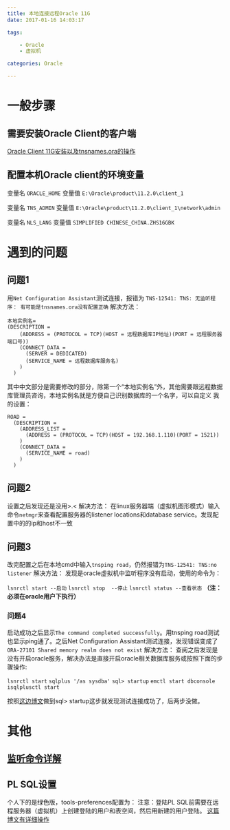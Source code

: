 ```yaml
---
title: 本地连接远程Oracle 11G
date: 2017-01-16 14:03:17

tags:

	- Oracle
	- 虚拟机

categories: Oracle

---
```


# 一般步骤 #

## 需要安装Oracle Client的客户端 ##
[Oracle Client 11G安装以及tnsnames.ora的操作](http://blog.csdn.net/lanchengxiaoxiao/article/details/39251947)

## 配置本机Oracle client的环境变量 ##

变量名 `ORACLE_HOME`
变量值 `E:\Oracle\product\11.2.0\client_1`

变量名 `TNS_ADMIN`
变量值 `E:\Oracle\product\11.2.0\client_1\network\admin`

变量名 `NLS_LANG`
变量值 `SIMPLIFIED CHINESE_CHINA.ZHS16GBK`




# 遇到的问题 #

## 问题1 ##
用`Net Configuration Assistant`测试连接，报错为 `TNS-12541: TNS: 无监听程序：
有可能是tnsnames.ora没有配置正确`
解决方法：
``` 
本地实例名=
(DESCRIPTION =
    (ADDRESS = (PROTOCOL = TCP)(HOST = 远程数据库IP地址)(PORT = 远程服务器端口号))
    (CONNECT_DATA =
      (SERVER = DEDICATED)
      (SERVICE_NAME = 远程数据库服务名)
    )
  )
```
其中中文部分是需要修改的部分，除第一个“本地实例名”外，其他需要跟远程数据库管理员咨询，本地实例名就是方便自己识别数据库的一个名字，可以自定义
我的设置：
```
ROAD =
  (DESCRIPTION =
    (ADDRESS_LIST =
      (ADDRESS = (PROTOCOL = TCP)(HOST = 192.168.1.110)(PORT = 1521))
    )
    (CONNECT_DATA =
      (SERVICE_NAME = road)
    )
  )
```
## 问题2 ##
设置之后发现还是没用>.<
解决方法：
在linux服务器端（虚拟机图形模式）输入命令`netmgr`来查看配置服务器的listener locations和database service。发现配置中的的ip和host不一致

## 问题3 ##
改完配置之后在本地cmd中输入`tnsping road`，仍然报错为`TNS-12541: TNS:no listener`
解决方法：
发现是oracle虚拟机中监听程序没有启动，使用的命令为：

 `lsnrctl start --启动`
 `lsnrctl stop  --停止`
 `lsnrctl status --查看状态`
**（注：必须在oracle用户下执行）**

### 问题4 ##
启动成功之后显示`The command completed successfully`。用tnsping road测试也显示ping通了。之后Net Configuration Assistant测试连接，发现错误变成了
`ORA-27101 Shared memory realm does not exist`
解决方法：
查阅之后发现是没有开启oracle服务，解决办法是直接开启oracle相关数据库服务或按照下面的步骤操作:

 `lsnrctl start`
 `sqlplus '/as sysdba'`
 `sql> startup`
 `emctl start dbconsole`
 `isqlplusctl start`

 按照[这边博文](http://blog.chinaunix.net/uid-21795529-id-1815088.html)做到sql> startup这步就发现测试连接成功了，后两步没做。



# 其他 #

## [监听命令详解](http://blog.csdn.net/haiross/article/details/13629959 ) ##
 

## PL SQL设置 ##
个人下的是绿色版，tools-preferences配置为：
注意：登陆PL SQL前需要在远程服务器（虚拟机）上创建登陆的用户和表空间，然后用新建的用户登陆。
[这篇博文有详细操作](http://www.cnblogs.com/furenjian/articles/2889787.html)


